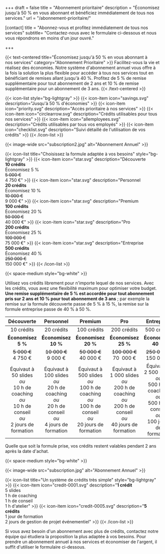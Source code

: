 +++
draft 			= false
title 			= "Abonnement prioritaire"
description		= "Économisez jusqu'à 50 % en vous abonnant et bénéficiez immédiatement de tous nos services."
url		 		= "/abonnement-prioritaire/"
 
[contact]
	title	= "Abonnez-vous et profitez immédiatement de tous nos services"
	subtitle= "Contactez-nous avec le formulaire ci-dessous et nous vous répondrons en moins d'un jour ouvré."
	
+++

{{< text-centered title="Économisez jusqu'à 50 % en vous abonnant à nos services" category="Abonnement Prioritaire" >}}
Facilitez-vous la vie et réalisez des économies. Notre système d'abonnement annuel vous offre à la fois la solution la plus flexible pour accéder à tous nos services tout en bénéficiant de remises allant jusqu'à 40 %. Profitez de 5 % de remise supplémentaire pour tout abonnement de 2 ans et 10 % de remise supplémentaire pour un abonnement de 3 ans.
{{< /text-centered >}}

{{< icon-list style="bg-lightgray" >}}
	{{< icon-item icon="savings.svg" description="Jusqu'à 50 % d'économies" >}}
	{{< icon-item icon="priority.svg" description="Accès prioritaire à nos services" >}}
	{{< icon-item icon="circlearrow.svg" description="Crédits utilisables pour tous nos services" >}}
	{{< icon-item icon="allemployees.svg" description="Crédits utilisables par tous vos employés" >}}
	{{< icon-item icon="checklist.svg" description="Suivi détaillé de l'utilisation de vos crédits" >}}
{{< /icon-list >}}

{{< image-wide src="subscription2.jpg" alt="Abonnement Annuel" >}}
 
{{< icon-list title="Choisissez la formule adaptée à vos besoins" style="bg-lightgray" >}}
	{{< icon-item icon="star.svg" description="Découverte<br>**10 crédits**<br>Économisez 5 %<br>~~5 000 €~~<br>4 750 €" >}}
	{{< icon-item icon="star.svg" description="Personnel<br>**20 crédits**<br>Économisez 10 %<br>~~10 000 €~~<br>9 000 €" >}}
	{{< icon-item icon="star.svg" description="Premium<br>**100 crédits**<br>Économisez 20 %<br>~~50 000 €~~<br>40 000 €" >}}
	{{< icon-item icon="star.svg" description="Pro<br>**200 crédits**<br>Économisez 25 %<br>~~100 000 €~~<br>75 000 €" >}}
	{{< icon-item icon="star.svg" description="Entreprise<br>**500 crédits**<br>Économisez 40 %<br>~~250 000 €~~<br>150 000 €" >}}
{{< /icon-list >}}

{{< space-medium style="bg-white" >}}

Utilisez vos crédits librement pour n'importe lequel de nos services. Avec les crédits, vous avez une flexibilité maximum pour optimiser votre budget. **Une remise supplémentaire de 5 % est accordée pour tout abonnement pris sur 2 ans et 10 % pour tout abonnement de 3 ans** ; par exemple la remise sur la formule découverte passe de 5 % à 15 %, la remise sur la formule entreprise passe de 40 % à 50 %.

|Découverte|Personnel|Premium|Pro|Entreprise|
|:--------:|:-------:|:-----:|:-:|:--------:|
|10 crédits|20 crédits|100 crédits|200 crédits|500 crédits|
|**Économisez 5 %**|**Économisez 10 %**|**Économisez 20 %**|**Économisez 25 %**|**Économisez 40 %**|
|~~5 000 €~~<br>4 750 €|~~10 000 €~~<br>9 000 €|~~50 000 €~~<br>40 000 €|~~100 000 €~~<br>70  000 €|~~250 000 €~~<br>150 000 €|
|Équivaut à<br>50 slides<br>*ou*<br>10 h de coaching<br>*ou*<br>10 h de conseil<br>*ou*<br>2 jours de formation|Équivaut à<br>100 slides<br>*ou*<br>20 h de coaching<br>*ou*<br>20 h de conseil<br>*ou*<br>4 jours de formation|Équivaut à<br>500 slides<br>*ou*<br>100 h de coaching<br>*ou*<br>100 h de conseil<br>*ou*<br>20 jours de formation|Équivaut à<br>1 000 slides<br>*ou*<br>200 h de coaching<br>*ou*<br>200 h de conseil<br>*ou*<br>40 jours de formation|Équivaut à<br>2 500 slides<br>*ou*<br>500 h de coaching<br>*ou*<br>500 h de conseil<br>*ou*<br>100 jours de formation|

Quelle que soit la formule prise, vos crédits restent valables pendant 2 ans après la date d'achat.

{{< space-medium style="bg-white" >}}

{{< image-wide src="subscription.jpg" alt="Abonnement Annuel" >}}

{{< icon-list title="Un système de crédits très simple" style="bg-lightgray" >}}
	{{< icon-item icon="credit-0001.svg" description="**1 crédit**<br>5 slides<br>1 h de coaching<br>1 h de conseil<br>1 h d'atelier" >}}
	{{< icon-item icon="credit-0005.svg" description="**5 crédits**<br>1 jour de formation<br>2 jours de gestion de projet événementiel" >}}
{{< /icon-list >}}

Si vous avez besoin d'un abonnement avec plus de crédits, contactez notre équipe qui étudiera la proposition la plus adaptée à vos besoins. Pour prendre un abonnement annuel à nos services et économiser de l'argent, il suffit d'utiliser le formulaire ci-dessous.
